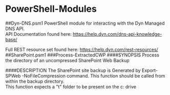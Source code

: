 # PowerShell-Modules
##Dyn-DNS.psm1
PowerShell module for interacting with the Dyn Managed DNS API.   
API Documentation found here: https://help.dyn.com/dns-api-knowledge-base/

Full REST resource set found here: https://help.dyn.com/rest-resources/
##SharePoint.psm1
###Process-ExtractedCWP
####SYNOPSIS 
Process the directory of an uncompressed SharePoint Web Backup 

####DESCRIPTION
The SharePoint site backup is Generated by Export-SPWeb -NoFileCompression command. 
This function should be called from within the backup directory.  
This function expects a "t" folder to be present on the c: drive
